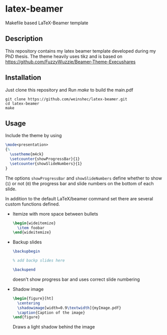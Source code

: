 latex-beamer
============

Makefile based LaTeX-Beamer template


## Description

This repository contains my latex beamer template developed during my PhD
thesis. The theme heavily uses tikz and is based on
https://github.com/FuzzyWuzzie/Beamer-Theme-Execushares

## Installation

Just clone this repository and Run *make* to build the main.pdf

    git clone https://github.com/weinshec/latex-beamer.git
    cd latex-beamer
    make

## Usage

Include the theme by using
```latex
\mode<presentation>
{%
  \usetheme{m4ck}
  \setcounter{showProgressBar}{1}
  \setcounter{showSlideNumbers}{1}
}
```
The options `showProgressBar` and `showSlideNumbers` define whether to show
(`1`) or not (`0`) the progress bar and slide numbers on the bottom of each
slide.

In addition to the default LaTeX/beamer command set there are several custom
functions defined.

+ Itemize with more space between bullets
  ```latex
  \begin{wideitemize}
    \item foobar
  \end{wideitemize}
  ```

+ Backup slides
  ```latex
  \backupbegin

  % add backp slides here

  \backupend
  ```
  doesn't show progress bar and uses correct slide numbering

+ Shadow image
  ```latex
  \begin{figure}[ht]
    \centering
    \shadowimage[width=0.9\textwidth]{myImage.pdf}
    \caption{Caption of the image}
  \end{figure}
  ```
  Draws a light shadow behind the image

